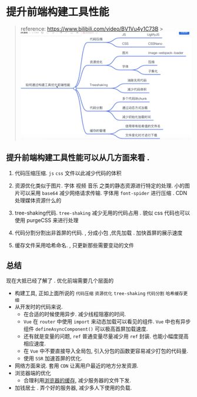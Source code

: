 # 提升前端构建工具性能

> reference: https://www.bilibili.com/video/BV1Vu4y1C73B > ![img.png](images/tree.png)

## 提升前端构建工具性能可以从几方面来看 .

1. 代码压缩压缩. `js` `css` 文件以此减少代码的体积

2. 资源优化类似于图片. 字体 视频 音乐 之类的静态资源进行特定的处理. 小的图片可以采用 `base64` 减少网络请求传输. 字体用 `font-spider` 进行压缩 . CDN处理媒体资源什么的

3. tree-shaking代码. `tree-shaking` 减少无用的代码占用 . 貌似 css 代码也可以使用 purgeCSS 来进行处理

4. 代码分割分割出非首屏的代码. , 分成小包 ,优先加载 . 加快首屏的展示速度

5. 缓存文件采用哈希命名. , 只更新那些需要变动的文件

## 总结

现在大抵已经了解了 . 优化前端需要几个层面的

- 构建工具, 正如上面所说的 `代码压缩` `资源优化` `tree-shaking` `代码分割` `哈希缓存更细`
- 从开发时的代码来说.
  - 在合适的时候使用异步. 减少线程阻塞的时间.
  - `Vue` 在 `router` 中使用 `import` 来动态加载可以看见的组件. `Vue` 中也有异步组件 `defineAsyncComponent()` 可以极高首屏加载速度.
  - 还有就是变量的问题, `ref` 普通变量尽量减少用 `ref` 封装. 也能小幅度提高相应速度.
  - 在 `Vue` 中不要直接导入全局包, 引入分包的函数更容易减少打包的代码量.
  - 使用 `SSR` 加速首屏的优化.
- 网络方面来说. 套用 `CDN` 让离用户最近的地方分发资源.
- 浏览器端的优化
  - 合理利用[浏览器的缓存](./browse-cache), 减少服务器的文件下发.
- 加钱居士 . 弄个好的服务器, 减少多人下使用的负载.
